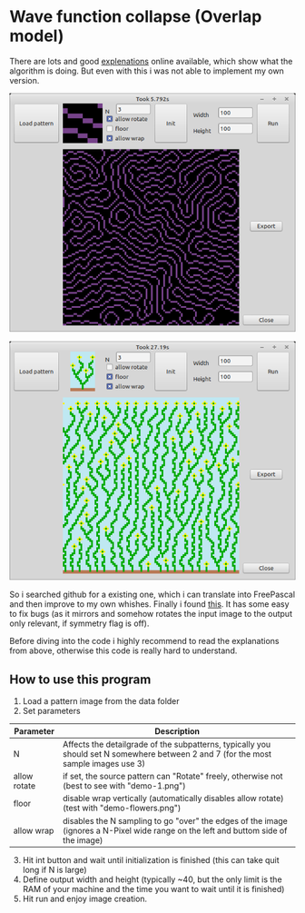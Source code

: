# Wave function collapse (Overlap model)

There are lots and good [explenations](https://discourse.processing.org/t/wave-collapse-function-algorithm-in-processing/12983) online available, which show what the algorithm is doing. But even with this i was not able to implement my own version.

![](preview1.png)
 
![](preview2.png)

So i searched github for a existing one, which i can translate into FreePascal and then improve to my own whishes. Finally i found [this](https://github.com/D-T-666/wave-function-collapse-p5). It has some easy to fix bugs (as it mirrors and somehow rotates the input image to the output only relevant, if symmetry flag is off).

Before diving into the code i highly recommend to read the explanations from above, otherwise this code is really hard to understand.
 
## How to use this program

1. Load a pattern image from the data folder
2. Set parameters


  | Parameter | Description |
  | --- | --- |
  | N | Affects the detailgrade of the subpatterns, typically you should set N somewhere between 2 and 7 (for the most sample images use 3)  
  |allow rotate | if set, the source pattern can "Rotate" freely, otherwise not (best to see with "demo-1.png")
  | floor | disable wrap vertically (automatically disables allow rotate) (test with "demo-flowers.png")
  | allow wrap | disables the N sampling to go "over" the edges of the image (ignores a N-Pixel wide range on the left and buttom side of the image)

3.  Hit int button and wait until initialization is finished (this can take quit long if N is large)
4.  Define output width and height (typically ~40, but the only limit is the RAM of your machine and the time you want to wait until it is finished)
5.  Hit run and enjoy image creation.

